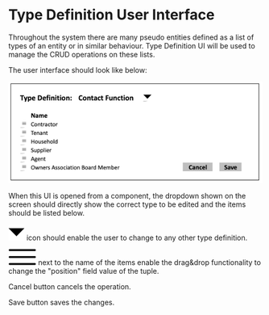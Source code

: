 # Type Definition User Interface

Throughout the system there are many pseudo entities defined as a list of types of an entity or in similar behaviour. Type Definition UI will be used to manage the CRUD operations on these lists.

The user interface should look like below:

![image](uploads/3e6db40b11e10751ddd39d44431ca529/image.png)

When this UI is opened from a component, the dropdown shown on the screen should directly show the correct type to be edited and the items should be listed below.

![image](uploads/15317c36cd87dc24a0e2359d73c7a45d/image.png) icon should enable the user to change to any other type definition.

![image](uploads/8004a948dea4719ef67ac4c4cfcfad53/image.png) next to the name of the items enable the drag&drop functionality to change the "position" field value of the tuple.

Cancel button cancels the operation.

Save button saves the changes.
